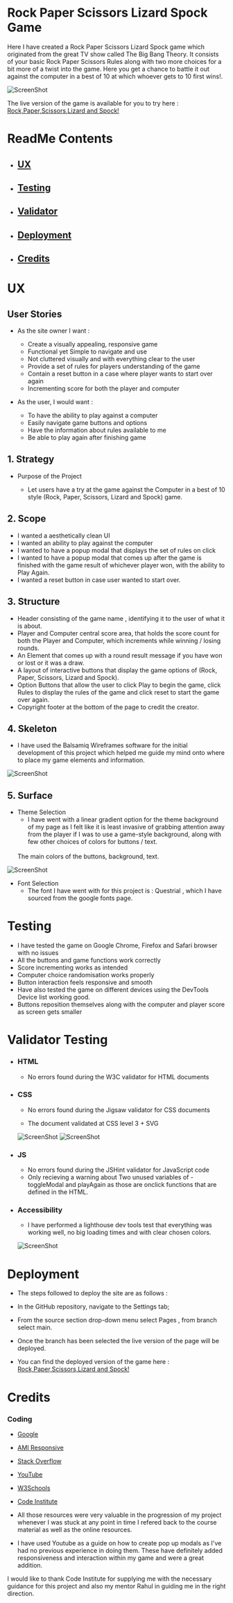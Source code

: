 # Rock Paper Scissors Lizard Spock Game #

Here I have created a Rock Paper Scissors Lizard Spock game which originated from the great TV show called The Big Bang Theory.
It consists of your basic Rock Paper Scissors Rules along with two more choices for a bit more of a twist into the game. Here you get a chance to battle it out against the computer in a best of 10 at which whoever gets to 10 first wins!.

![ScreenShot](./assets/readmeImages/amiResponsiveImage.png)

The live version of the game is available for you to try here : <a href="https://kryspinm97.github.io/Rock-Paper-Scissors-Lizard-Spock-Game/">Rock,Paper,Scissors,Lizard and Spock!</a>

# ReadMe Contents # 

* ## [UX](#ux)
* ## [Testing](#testing)
* ## [Validator](#validator-testing)
* ## [Deployment](#deployment)
* ## [Credits](#credits)

# UX #

## User Stories ##

  * As the site owner I want : 
  
    * Create a visually appealing, responsive game
    * Functional yet Simple to navigate and use
    * Not cluttered visually and with everything clear to the user
    * Provide a set of rules for players understanding of the game
    * Contain a reset button in a case where player wants to start over again
    * Incrementing score for both the player and computer

  * As the user, I would want : 

    * To have the ability to play against a computer
    * Easily navigate game buttons and options
    * Have the information about rules available to me
    * Be able to play again after finishing game

## 1. Strategy ##

  * Purpose of the Project 

    * Let users have a try at the game against the Computer in a best of 10 style (Rock, Paper, Scissors, Lizard and Spock) game. 

## 2. Scope ## 

  * I wanted a aesthetically clean UI
  * I wanted an ability to play against the computer
  * I wanted to have a popup modal that displays the set of rules on click
  * I wanted to have a popup modal that comes up after the game is finished with the game result of whichever player won, with the ability to Play Again.
  * I wanted a reset button in case user wanted to start over.

## 3. Structure ##

* Header consisting of the game name , identifying it to the user of what it is about.
* Player and Computer central score area, that holds the score count for both the Player and Computer, which increments while winning / losing rounds.
* An Element that comes up with a round result message if you have won or lost or it was a draw. 
* A layout of interactive buttons that display the game options of (Rock, Paper, Scissors, Lizard and Spock).
* Option Buttons that allow the user to click Play to begin the game, click Rules to display the rules of the game and click reset to start the game over again.
* Copyright footer at the bottom of the page to credit the creator.

## 4. Skeleton ## 

* I have used the Balsamiq Wireframes software for the initial development of this project which helped me guide my mind onto where to place my game elements and information.

![ScreenShot](./assets/readmeImages/Balsamiq%20Wireframe%20Sketch.png)


## 5. Surface ##

 * Theme Selection 
    * I have went with a linear gradient option for the theme background of my page as I felt like it is least invasive of grabbing attention away from the player if I was to use a game-style background, along with few other choices of colors for buttons / text.
    <br>
    The main colors of the buttons, background, text.

  
  ![ScreenShot](./assets/readmeImages/Color%20Pallete.png)

  * Font Selection 
    * The font I have went with for this project is : Questrial , which I have sourced from the google fonts page.


# Testing # 

 * I have tested the game on Google Chrome, Firefox and Safari browser with no issues
 * All the buttons and game functions work correctly 
 * Score incrementing works as intended
 * Computer choice randomisation works properly
 * Button interaction feels responsive and smooth
 * Have also tested the game on different devices using the DevTools Device list working good.
 * Buttons reposition themselves along with the computer and player score as screen gets smaller

# Validator Testing #

* ### HTML ###
  * No errors found during the W3C validator for HTML documents

* ### CSS ###
  * No errors found during the Jigsaw validator for CSS documents

  * The document validated at CSS level 3 + SVG

  ![ScreenShot](./assets/readmeImages/W3CValidator1.png) ![ScreenShot](./assets/readmeImages/W3CValidator2.png)

* ### JS ###
  * No errors found during the JSHint validator for JavaScript code
  * Only recieving a warning about Two unused variables of - toggleModal and playAgain as those are onclick functions that are defined in the HTML.
    
* ### Accessibility ###

  * I have performed a lighthouse dev tools test that everything was working well, no big loading times and with clear chosen colors.

  ![ScreenShot](./assets/readmeImages/LightHouse%20Test.png)


# Deployment #

  * The steps followed to deploy the site are as follows : 
  * In the GitHub repository, navigate to the Settings tab;
  * From the source section drop-down menu select Pages , from branch select main.
  * Once the branch has been selected the live version of the page will be deployed.

  * You can find the deployed version of the game here : <a href="https://kryspinm97.github.io/Rock-Paper-Scissors-Lizard-Spock-Game/" target="_blank">Rock,Paper,Scissors,Lizard and Spock!</a>

# Credits #

### Coding ###

* <a href="https://google.com">Google</a>
* <a href="https://ui.dev/amiresponsive">AMI Responsive</a>
* <a href="https://stackoverflow.com/">Stack Overflow</a>
* <a href="https://youtube.com">YouTube</a>
* <a href="https://w3schools.com">W3Schools</a>
* <a href="https://https://codeinstitute.net/">Code Institute</a>

* All those resources were very valuable in the progression of my project whenever I was stuck at any point in time I refered back to the course material as well as the online resources.

* I have used Youtube as a guide on how to create pop up modals as I've had no previous experience in doing them. These have definitely added responsiveness and interaction within my game and were a great addition.

I would like to thank Code Institute for supplying me with the necessary guidance for this project and also my mentor Rahul in guiding me in the right direction.